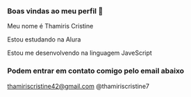 ### Boas vindas ao meu perfil  🌸                                                                                                                                                                                                                                

Meu nome é  Thamiris Cristine

Estou estudando na Alura 

Estou me desenvolvendo na linguagem JaveScript

### Podem entrar em contato comigo pelo email abaixo 
thamiriscristine42@gmail.com
@thamiriscristine7
